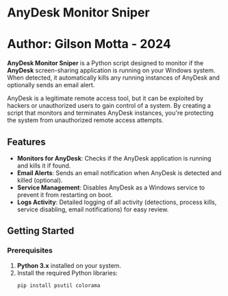 # AnyDesk Monitor Sniper
# Author: Gilson Motta - 2024

**AnyDesk Monitor Sniper** is a Python script designed to monitor if the **AnyDesk** screen-sharing application is running on your Windows system. When detected, it automatically kills any running instances of AnyDesk and optionally sends an email alert.

AnyDesk is a legitimate remote access tool, but it can be exploited by hackers or unauthorized users to gain control of a system. By creating a script that monitors and terminates AnyDesk instances, you're protecting the system from unauthorized remote access attempts.

## Features
- **Monitors for AnyDesk**: Checks if the AnyDesk application is running and kills it if found.
- **Email Alerts**: Sends an email notification when AnyDesk is detected and killed (optional).
- **Service Management**: Disables AnyDesk as a Windows service to prevent it from restarting on boot.
- **Logs Activity**: Detailed logging of all activity (detections, process kills, service disabling, email notifications) for easy review.

## Getting Started

### Prerequisites

1. **Python 3.x** installed on your system.
2. Install the required Python libraries:
   ```bash
   pip install psutil colorama
